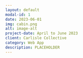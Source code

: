 ```yaml
---
layout: default
modal-id: 1
date: 2023-06-01
img: cabin.png
alt: image-alt
project-date: April to June 2023
client: Carlisle Collective
category: Web App
description: PLACEHOLDER
---
```

